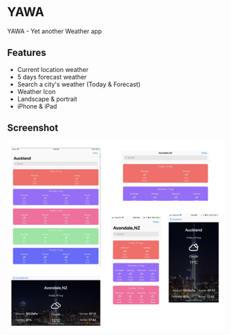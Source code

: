 # YAWA
YAWA - Yet another Weather app

## Features

* Current location weather
* 5 days forecast weather
* Search a city's weather (Today & Forecast)
* Weather Icon
* Landscape & portrait
* iPhone & iPad

## Screenshot

![Screenshot](./Images/screenshot.png)
